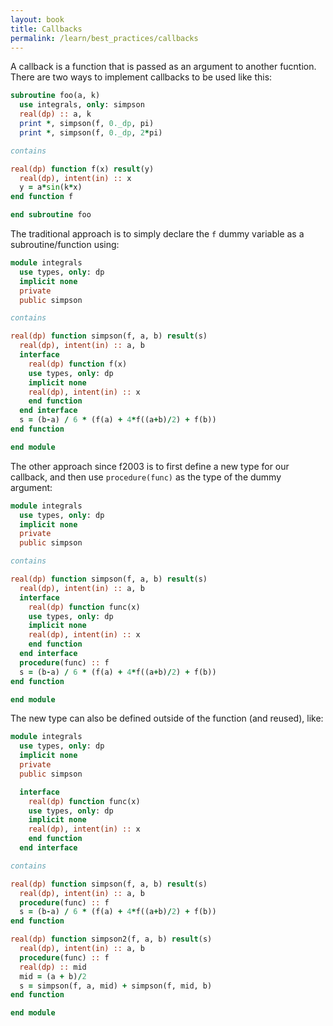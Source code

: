 ```yaml
---
layout: book
title: Callbacks
permalink: /learn/best_practices/callbacks
---
```

A callback is a function that is passed as an argument to another fucntion.
There are two ways to implement callbacks to be used like this:

``` fortran
subroutine foo(a, k)
  use integrals, only: simpson
  real(dp) :: a, k
  print *, simpson(f, 0._dp, pi)
  print *, simpson(f, 0._dp, 2*pi)

contains

real(dp) function f(x) result(y)
  real(dp), intent(in) :: x
  y = a*sin(k*x)
end function f

end subroutine foo
```

The traditional approach is to simply declare the `f` dummy variable as
a subroutine/function using:

``` fortran
module integrals
  use types, only: dp
  implicit none
  private
  public simpson

contains

real(dp) function simpson(f, a, b) result(s)
  real(dp), intent(in) :: a, b
  interface
    real(dp) function f(x)
    use types, only: dp
    implicit none
    real(dp), intent(in) :: x
    end function
  end interface
  s = (b-a) / 6 * (f(a) + 4*f((a+b)/2) + f(b))
end function

end module
```

The other approach since f2003 is to first define a new type for our
callback, and then use `procedure(func)` as the type of the dummy
argument:

``` fortran
module integrals
  use types, only: dp
  implicit none
  private
  public simpson

contains

real(dp) function simpson(f, a, b) result(s)
  real(dp), intent(in) :: a, b
  interface
    real(dp) function func(x)
    use types, only: dp
    implicit none
    real(dp), intent(in) :: x
    end function
  end interface
  procedure(func) :: f
  s = (b-a) / 6 * (f(a) + 4*f((a+b)/2) + f(b))
end function

end module
```

The new type can also be defined outside of the function (and reused),
like:

``` fortran
module integrals
  use types, only: dp
  implicit none
  private
  public simpson

  interface
    real(dp) function func(x)
    use types, only: dp
    implicit none
    real(dp), intent(in) :: x
    end function
  end interface

contains

real(dp) function simpson(f, a, b) result(s)
  real(dp), intent(in) :: a, b
  procedure(func) :: f
  s = (b-a) / 6 * (f(a) + 4*f((a+b)/2) + f(b))
end function

real(dp) function simpson2(f, a, b) result(s)
  real(dp), intent(in) :: a, b
  procedure(func) :: f
  real(dp) :: mid
  mid = (a + b)/2
  s = simpson(f, a, mid) + simpson(f, mid, b)
end function

end module
```
